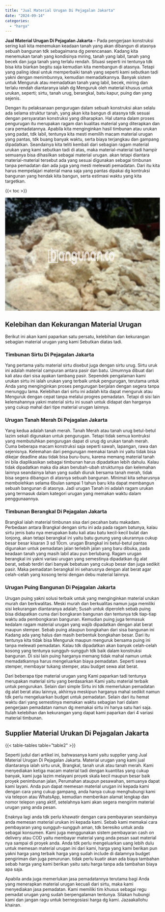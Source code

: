 ```yaml
---
title: "Jual Material Urugan Di Pejagalan Jakarta"
date: "2024-09-14"
categories: 
  - "harga"
---
```


**Jual Material Urugan Di Pejagalan Jakarta** – Pada pengerjaan konstruksi sering kali kita menemukan keadaan tanah yang akan dibangun di atasnya sebuah bangunan tdk sebagaimana dg perencanaan. Kadang kita menemukan tanah yang kondisinya miring, tanah yang labil, tanah yang becek dan juga tanah yang terlalu rendah. Situasi seperti ini tentunya tdk bisa kita biarkan begitu saja kemudian kita membangun di atasnya. Tetapi yang paling ideal untuk memperbaiki tanah yang seperti kami sebutkan tadi yakni dengan menimbunnya, kemudian memadatkannya. Banyak sistem untuk Menguruk atau memadatkan tanah yang labil, becek, miring dan terlalu rendah diantaranya ialah dg Menguruk oleh material khusus untuk urukan, seperti; sirtu, tanah urug, berangkal, batu kapur, puing dan yang sejenis.

Dengan itu pelaksanaan pengurugan dalam sebuah konstruksi akan selalu ada selama struktur tanah, yang akan kita bangun di atasnya tdk sesuai dengan persyaratan konstruksi yang diharapkan. Hal utama dalam proses pengurugan itu merupakan ragam dan kualitas material yang diterapkan dan cara pemadatannya. Apabila kita menginginkan hasil timbunan atau urukan yang padat, tdk labil, tentunya kita mesti memilih macam material urugan yang pantas, tdk buang banyak waktu, serta biaya terjangkau dan gampang dipadatkan. Seandainya kita teliti kembali dari sebagian ragam material urukan yang kami sebutkan tadi di atas, maka material-material tadi hampir semuanya bisa dihasilkan sebagai material urugan. akan tetapi diantara material-material tersebut ada yang sesuai digunakan sebagai timbunan tanpa pemadatan dan ada juga yang mesti melewati pemadatan. Dari itu kita harus mempelajari material mana saja yang pantas dipakai dg kontruksi bangunan yang hendak kita bangun, serta estimasi waktu yang kita targetkan.

{{< toc >}}

![Jual Material Urugan Di Pejagalan Jakarta](/images/jual-urugan-28.png)

## Kelebihan dan Kekurangan Material Urugan

Berikut ini akan kami paparkan satu persatu, kelebihan dan kekurangan sebagian material urugan yang kami Sebutkan diatas tadi.

### Timbunan Sirtu Di Pejagalan Jakarta

Yang pertama yaitu material sirtu disebut juga dengan sirtu urug. Sirtu uruk ini adalah material campuran antara pasir dan batu. Umumnya dibuat dari kali atau dari sisa ayakan tambang pasir. Sependek pengalaman kami urukan sirtu ini ialah urukan yang terbaik untuk pengurugan, terutama untuk Anda yang menginginkan proses pengurugan berjalan dengan segera tanpa menunggu lama. Kelebihan dari sirtu ini adalah kita dapat menguruk atau Menguruk dengan cepat tanpa melalui progres pemadatan. Tetapi di sisi lain kelemahannya yakni material sirtu ini susah untuk didapat dan harganya yang cukup mahal dari tipe material urugan lainnya.

### Urugan Tanah Merah Di Pejagalan Jakarta

Yang kedua adalah tanah merah. Tanah Merah atau tanah urug betul-betul lazim sekali digunakan untuk pengurugan. Tetapi tidak semua kontruksi yang membutuhkan pengurugan dapat di urug dg urukan tanah merah. Cuma beberapa macam konstruksi saja seperti sawah, lapangan, rawa dan sejenisnya. Kelemahan dari pengurugan memakai tanah ini yaitu tidak bisa dikejar deadline atau tidak bisa buru-buru, karena memang material tanah ini bila diaplikasikan sebagai timbunan harus dipadatkan lebih dahulu. Kalau tidak dipadatkan maka dia akan berubah-ubah strukturnya dan kelemahan lainnya seandainya lahan yang sudah diuruk bersama tanah merah, tidak bisa segera dibangun di atasnya sebuah bangunan. Minimal kita seharusnya membolehkan selama 6bulan sampai 1 tahun baru kita dapat membangun sebuah bangunan di atasnya. Jadi urugan Tanah ini adalah ragam urukan yang termasuk dalam kategori urugan yang memakan waktu dalam penggunaannya.

### Timbunan Berangkal Di Pejagalan Jakarta

Brangkal ialah material timbunan sisa dari pecahan batu makadam. Perbedaan antara Brangkal dengan sirtu ini ada pada ragam batunya, kalau sirtu jenis batu nya merupakan batu kali atau batu kecil-kecil bulat dan lonjong, akan tetapi berangkal ini yaitu batu gunung yang ukurannya cukup besar besar kisaran 3 sd 10cm. urugan Brangkal ini betul-betul pantas digunakan untuk pemadatan jalan terlebih jalan yang baru dibuka, pada keadaan tanah yang masih labil atau pun berlubang. Ragam urugan berangkal ini yakni variasi urugan yang semestinya dipadatkan dg alat berat, sebab terdiri dari banyak bebatuan yang cukup besar dan juga sedikit pasir. Maka pemadatan berangkal ini seharusnya dengan alat berat agar celah-celah yang kosong terisi dengan debu material lainnya.

### Urugan Puing Bangunan Di Pejagalan Jakarta

Urugan puing yakni solusi terbaik untuk yang menginginkan material urukan murah dan berkwalitas. Meski murah dan berkualitas namun juga memiliki sisi kekurangan diantaranya adalah; Susah untuk diperoleh sebab puing bisa didapatkan cuma dari bongkaran bangunan dan tentunya tdk tiap-tiap waktu ada pembongkaran bangunan. Kemudian puing juga termasuk kedalam ragam material urugan yang wajib dipadatkan dengan alat berat maupun stemper. Sebab puing ataupun bongkahan dari sisa bangunan ini Kadang ada yang halus dan masih berbentuk bongkahan besar. Dari itu tentunya kita tidak bisa Menguruk maupun menguruk bersama puing ini tanpa melewati pemadatan. Kalau tdk dipadatkan akan banyak celah-celah kosong yang tentunya sungguh-sungguh tdk baik dalam konstruksi bangunan. Di sisi lain puing harganya memang tidak mahal namun untuk memadatkannya harus mengeluarkan biaya pemadatan. Seperti sewa stemper, membayar tukang stemper, atau budget sewa alat berat.

Dari beberapa tipe material urugan yang Kami paparkan tadi tentunya merupakan material sirtu yang berdasarkan Kami yaitu material terbaik untuk pengurukan. Selain dari simple Sirtu ini tdk memerlukan pemadatan dg alat berat atau lainnya, akhirnya meskipun harganya mahal sedikit namun tdk perlu mengeluarkan budget untuk pemadatan. Selain dari itu hemat waktu dari yang semestinya memakan waktu sebagian hari dalam pengerjaan pemadatan namun dg memakai sirtu ini hanya satu hari saja. Itulah kelebihan dan kekurangan yang dapat kami paparkan dari 4 variasi material timbunan.

## Supplier Material Urukan Di Pejagalan Jakarta

{{< table-tables table="table2" >}}

Seperti judul dari artikel ini, bahwasanya kami yaitu supplier yang Jual Material Urugan Di Pejagalan Jakarta. Material urugan yang kami jual diantaranya ialah sirtu uruk, Brangkal, tanah uruk atau tanah merah. Kami menyediakan ketiga macam material tadi dengan kuantitas yang cukup banyak, kami juga lazim melayani proyek skala kecil maupun besar baik proyek penimbunan jalan, Perumahan ataupun pesawahan, semuanya dapat kami layani. Anda pun dapat memesan material urugan ini kepada kami dengan cara yang cukup gampang, anda hanya cukup menghubungi kami via telepon atau WhatsApp, kemudian memberikan alamat lengkap dan nomor telepon yang aktif, setelahnya kami akan segera mengirim material urugan yang anda pesan.

Enaknya lagi anda tdk perlu khawatir dengan cara pembayaran seandainya anda memesan material urukan ini kepada kami. Sebab kami memakai cara pembayaran yang sungguh-sungguh aman, tdk beresiko untuk anda sebagai konsumen. Kami juga menggunakan sistem pembayaran cash on delivery atau COD yaitu membayar material yang anda pesan saat material nya sampai di proyek anda. Anda tdk perlu mengeluarkan uang lebih dulu untuk memesan material urugan ini dari kami, harga yang kami berikan pun yakni harga yang terbaik harga yang sudah include di dalamnya budget pengiriman dan juga penurunan. tidak perlu kuatir akan ada biaya tambahan sebab harga yang kami berikan yaitu satu harga tanpa ada tambahan biaya apa saja.

Apabila anda juga memerlukan jasa pemadatannya terutama bagi Anda yang menerapkan material urugan kecuali dari sirtu, maka kami menyediakan jasa pemadatan. Kami memiliki tim khusus sebagai regu pemadat urugan yang sudah berpengalaman tentunya. Silakan hubungi kami dan jangan ragu untuk bernegosiasi harga dg kami. Jazaakallohu khairan.
